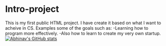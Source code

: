 # Intro-project
This is my first public HTML project.
I have create it based on what I want to acheive in CS.
Examples some of the goals such as:
-Learning how to program more effectively.
-Also how to learn to create my very own startup.
[![Abhinav's GitHub stats](https://github-readme-stats.vercel.app/api?username=IdealInteres0)](https://github.com/anuraghazra/github-readme-stats)
